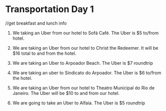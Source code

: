 # Transportation Day 1
//get breakfast and lunch info

1. We taking an Uber from our hotel to Sofá Café. The Uber is $5 to/from hotel.

2. We are taking an Uber from our hotel to Christ the Redeemer. It will be $16 total to and from the hotel.

3. We are taking an Uber to Arpoador Beach. The Uber is $7 roundtrip
4. We are taking an uber to Sindicato do Arpoador. The Uber is $6 to/from the hotel.

5. We are taking an Uber from our hotel to Theatro Municipal do Rio de Janeiro. The Uber will be $10 to and from our hotel.

6. We are going to take an Uber to Alfaia. The Uber is $5 roundtrip
